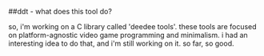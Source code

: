##ddt - what does this tool do?

so, i'm working on a C library called 'deedee tools'.
these tools are focused on platform-agnostic video game programming
and minimalism. i had an interesting idea to do that, and i'm still
working on it. so far, so good.
